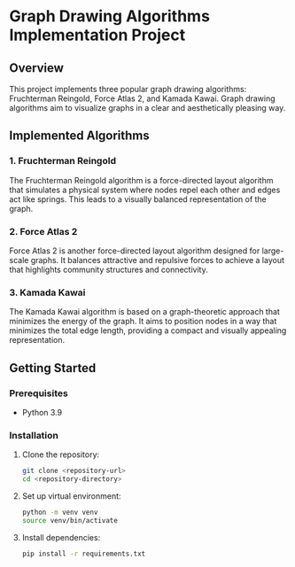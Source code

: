# Graph Drawing Algorithms Implementation Project

## Overview

This project implements three popular graph drawing algorithms: Fruchterman Reingold, Force Atlas 2, and Kamada Kawai. Graph drawing algorithms aim to visualize graphs in a clear and aesthetically pleasing way.

## Implemented Algorithms

### 1. Fruchterman Reingold

The Fruchterman Reingold algorithm is a force-directed layout algorithm that simulates a physical system where nodes repel each other and edges act like springs. This leads to a visually balanced representation of the graph.

### 2. Force Atlas 2

Force Atlas 2 is another force-directed layout algorithm designed for large-scale graphs. It balances attractive and repulsive forces to achieve a layout that highlights community structures and connectivity.

### 3. Kamada Kawai

The Kamada Kawai algorithm is based on a graph-theoretic approach that minimizes the energy of the graph. It aims to position nodes in a way that minimizes the total edge length, providing a compact and visually appealing representation.

## Getting Started

### Prerequisites

- Python 3.9

### Installation

1. Clone the repository:

   ```bash
   git clone <repository-url>
   cd <repository-directory>

2. Set up virtual environment:

   ```bash
   python -m venv venv
   source venv/bin/activate   

3. Install dependencies:

   ```bash
   pip install -r requirements.txt
